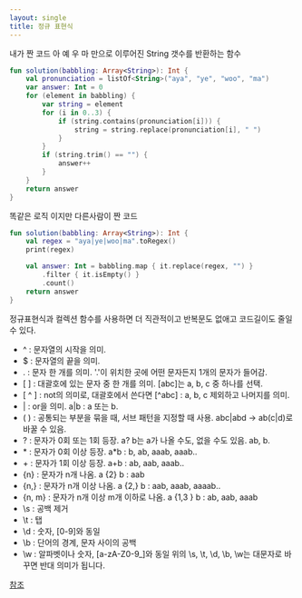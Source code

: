 ```yaml
---
layout: single
title: 정규 표현식
---
```




내가 짠 코드
아 예 우 마 만으로 이루어진 String 갯수를 반환하는 함수
```kotlin
fun solution(babbling: Array<String>): Int {
    val pronunciation = listOf<String>("aya", "ye", "woo", "ma")
    var answer: Int = 0
    for (element in babbling) {
        var string = element
        for (i in 0..3) {
            if (string.contains(pronunciation[i])) {
                string = string.replace(pronunciation[i], " ")
            }
        }
        if (string.trim() == "") {
            answer++
        }
    }
    return answer
}
```

똑같은 로직 이지만 다른사람이 짠 코드 
```kotlin
fun solution(babbling: Array<String>): Int {
    val regex = "aya|ye|woo|ma".toRegex()
    print(regex)

    val answer: Int = babbling.map { it.replace(regex, "") }
        .filter { it.isEmpty() }
        .count()
    return answer
}
```

정규표현식과 컬렉션 함수를 사용하면 더 직관적이고 반복문도 없애고 코드길이도 줄일수 있다.

* &#94;  : 문자열의 시작을 의미.
* $   : 문자열의 끝을 의미.
* .   : 문자 한 개를 의미. '.'이 위치한 곳에 어떤 문자든지 1개의 문자가 들어감.
* &#91; &#93;   : 대괄호에 있는 문자 중 한 개를 의미. 	&#91;abc]는 a, b, c 중 하나를 선택.
* &#91; &#94; &#93;  : not의 의미로, 대괄호에서 쓴다면 	&#91;^abc] : a, b, c 제외하고 나머지를 의미.
* &#124;  : or을 의미. a&#124;b : a 또는 b.
* &#40; &#41;   : 공통되는 부분을 묶을 때, 서브 패턴을 지정할 때 사용. abc&#124;abd -> ab(c&#124;d)로 바꿀 수 있음.
* ?   : 문자가 0회 또는 1회 등장. a? b는 a가 나올 수도, 없을 수도 있음. ab, b.
* &#42;  : 문자가 0회 이상 등장. a&#42;b : b, ab, aaab, aaab..
* &#43;  : 문자가 1회 이상 등장. a&#43;b : ab, aab, aaab..
* {n}   : 문자가 n개 나옴. a {2} b : aab
* {n,}  : 문자가 n개 이상 나옴. a {2,} b : aab, aaab, aaaab..
* {n, m}  : 문자가 n개 이상 m개 이하로 나옴. a {1,3 } b : ab, aab, aaab
* \s  : 공백 제거
* \t  : 탭
* \d  : 숫자, [0-9]와 동일
* \b  : 단어의 경계, 문자 사이의 공백
* \w  : 알파벳이나 숫자, [a-zA-Z0-9_]와 동일 위의 \s, \t, \d, \b, \w는 대문자로 바꾸면 반대 의미가 됩니다. 

[참조](https://yoon-dailylife.tistory.com/113)
